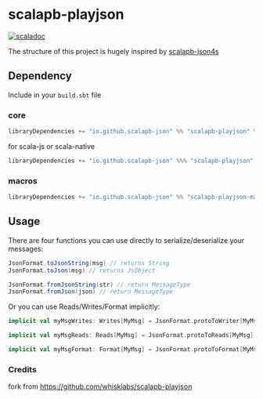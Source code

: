 # scalapb-playjson
[![scaladoc](https://javadoc.io/badge2/io.github.scalapb-json/scalapb-playjson_2.13/javadoc.svg)](https://javadoc.io/doc/io.github.scalapb-json/scalapb-playjson_2.13/latest/scalapb_playjson/index.html)

The structure of this project is hugely inspired by [scalapb-json4s](https://github.com/scalapb/scalapb-json4s)

## Dependency

Include in your `build.sbt` file

### core

```scala
libraryDependencies += "io.github.scalapb-json" %% "scalapb-playjson" % "0.18.0"
```

for scala-js or scala-native

```scala
libraryDependencies += "io.github.scalapb-json" %%% "scalapb-playjson" % "0.18.0"
```

### macros

```scala
libraryDependencies += "io.github.scalapb-json" %% "scalapb-playjson-macros" % "0.18.0"
```

## Usage

There are four functions you can use directly to serialize/deserialize your messages:

```scala
JsonFormat.toJsonString(msg) // returns String
JsonFormat.toJson(msg) // returns JsObject

JsonFormat.fromJsonString(str) // return MessageType
JsonFormat.fromJson(json) // return MessageType
```

Or you can use Reads/Writes/Format implicitly:
```scala
implicit val myMsgWrites: Writes[MyMsg] = JsonFormat.protoToWriter[MyMsg]

implicit val myMsgReads: Reads[MyMsg] = JsonFormat.protoToReads[MyMsg]

implicit val myMsgFormat: Format[MyMsg] = JsonFormat.protoToFormat[MyMsg]
```

### Credits

fork from https://github.com/whisklabs/scalapb-playjson

